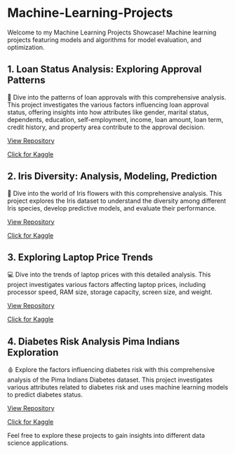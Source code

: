 # Machine-Learning-Projects

Welcome to my Machine Learning Projects Showcase!
Machine learning projects featuring models and algorithms for model evaluation, and optimization.

## 1. Loan Status Analysis: Exploring Approval Patterns

🏦 Dive into the patterns of loan approvals with this comprehensive analysis. This project investigates the various factors influencing loan approval status, offering insights into how attributes like gender, marital status, dependents, education, self-employment, income, loan amount, loan term, credit history, and property area contribute to the approval decision.

[View Repository](https://github.com/msjahid/Machine-Learning-Projects/tree/main/Loan-Approval-Patterns)

[Click for Kaggle](https://www.kaggle.com/code/msjahid/loan-status-analysis-exploring-approval-patterns)

## 2. Iris Diversity: Analysis, Modeling, Prediction

🌸 Dive into the world of Iris flowers with this comprehensive analysis. This project explores the Iris dataset to understand the diversity among different Iris species, develop predictive models, and evaluate their performance.

[View Repository](https://github.com/msjahid/Data_Science_Projects/tree/main/iris_prediction)

[Click for Kaggle](https://www.kaggle.com/code/msjahid/iris-diversity-analysis-modeling-prediction)

## 3. Exploring Laptop Price Trends

💻 Dive into the trends of laptop prices with this detailed analysis. This project investigates various factors affecting laptop prices, including processor speed, RAM size, storage capacity, screen size, and weight.

[View Repository](https://github.com/msjahid/Data_Science_Projects/tree/main/laptop_price)

[Click for Kaggle](https://www.kaggle.com/code/msjahid/exploring-laptop-price-trends)

## 4. Diabetes Risk Analysis Pima Indians Exploration

🩸 Explore the factors influencing diabetes risk with this comprehensive analysis of the Pima Indians Diabetes dataset. This project investigates various attributes related to diabetes risk and uses machine learning models to predict diabetes status.

[View Repository](https://github.com/msjahid/Data_Science_Projects/tree/main/Diabetes-Risk-Analysis)

[Click for Kaggle](https://www.kaggle.com/code/msjahid/diabetes-risk-analysis-pima-indians-exploration)

Feel free to explore these projects to gain insights into different data science applications.
